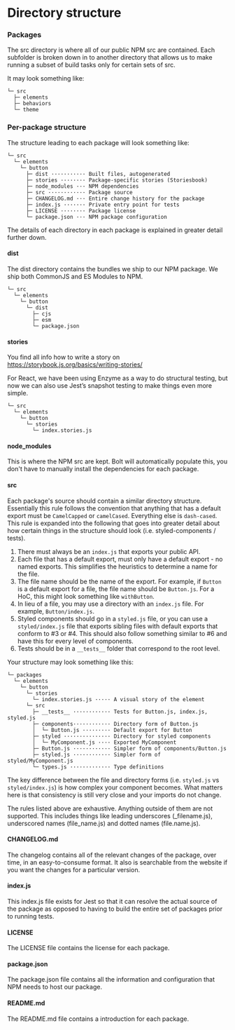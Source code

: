 # Directory structure

### Packages

The src directory is where all of our public NPM src are contained. Each subfolder is broken down in to another directory that allows us to make running a subset of build tasks only for certain sets of src.

It may look something like:
```
└─ src
  ├─ elements
  ├─ behaviors
  └─ theme
```

### Per-package structure

The structure leading to each package will look something like:
```
└─ src
  └─ elements
    └─ button
      ├─ dist ··········· Built files, autogenerated
      ├─ stories ········ Package-specific stories (Storiesbook)
      ├─ node_modules ··· NPM dependencies
      ├─ src ············ Package source
      ├─ CHANGELOG.md ··· Entire change history for the package
      ├─ index.js ······· Private entry point for tests
      ├─ LICENSE ········ Package license
      └─ package.json ··· NPM package configuration
```

The details of each directory in each package is explained in greater detail further down.

#### dist
The dist directory contains the bundles we ship to our NPM package. We ship both CommonJS and ES Modules to NPM.
```
└─ src
  └─ elements
    └─ button
      └─ dist
        ├─ cjs
        ├─ esm
        └─ package.json
```

#### stories
You find all info how to write a story on https://storybook.js.org/basics/writing-stories/

For React, we have been using Enzyme as a way to do structural testing, but now we can also use Jest’s snapshot testing to make things even more simple.

```
└─ src
  └─ elements
    └─ button
      └─ stories
        └─ index.stories.js
```
        
#### node_modules
This is where the NPM src are kept. Bolt will automatically populate this, you don't have to manually install the dependencies for each package.

#### src
Each package's source should contain a similar directory structure.
Essentially this rule follows the convention that anything that has a default export must be ```CamelCapped``` or ```camelCased```. Everything else is ```dash-cased```. This rule is expanded into the following that goes into greater detail about how certain things in the structure should look (i.e. styled-components / tests).

1. There must always be an ```index.js``` that exports your public API.
2. Each file that has a default export, must only have a default export - no named exports. This simplifies the heuristics to determine a name for the file.
3. The file name should be the name of the export. For example, if ```Button``` is a default export for a file, the file name should be ```Button.js```.
For a HoC, this might look something like ```withButton```.
4. In lieu of a file, you may use a directory with an ```index.js``` file. For example, ```Button/index.js```.
5. Styled components should go in a ```styled.js``` file, or you can use a ```styled/index.js``` file that exports sibling files with default exports that conform to #3 or #4. This should also follow something similar to #6 and have this for every level of components.
6. Tests should be in a ```__tests__``` folder that correspond to the root level.

Your structure may look something like this:

```
└─ packages
  └─ elements
    └─ button
      └─ stories
        └─ index.stories.js ····· A visual story of the element
      └─ src
        ├─ __tests__ ············ Tests for Button.js, index.js, styled.js
        ├─ components············ Directory form of Button.js
        │  └─ Button.js ········· Default export for Button
        ├─ styled ··············· Directory for styled components
        │  └─ MyComponent.js ···· Exported MyComponent
        ├─ Button.js ············ Simpler form of components/Button.js
        ├─ styled.js ············ Simpler form of styled/MyComponent.js
        └─ types.js ············· Type definitions
```
The key difference between the file and directory forms (i.e. ```styled.js``` vs ```styled/index.js```) is how complex your component becomes. What matters here is that consistency is still very close and your imports do not change.

The rules listed above are exhaustive. Anything outside of them are not supported. This includes things like leading underscores (_filename.js), underscored names (file_name.js) and dotted names (file.name.js).

#### CHANGELOG.md
The changelog contains all of the relevant changes of the package, over time, in an easy-to-consume format. It also is searchable from the website if you want the changes for a particular version.

#### index.js
This index.js file exists for Jest so that it can resolve the actual source of the package as opposed to having to build the entire set of packages prior to running tests.

#### LICENSE
The LICENSE file contains the license for each package.

#### package.json
The package.json file contains all the information and configuration that NPM needs to host our package.

#### README.md
The README.md file contains a introduction for each package.
